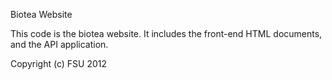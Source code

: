 Biotea Website

This code is the biotea website.  It includes the front-end HTML documents,
and the API application.

Copyright (c) FSU 2012
